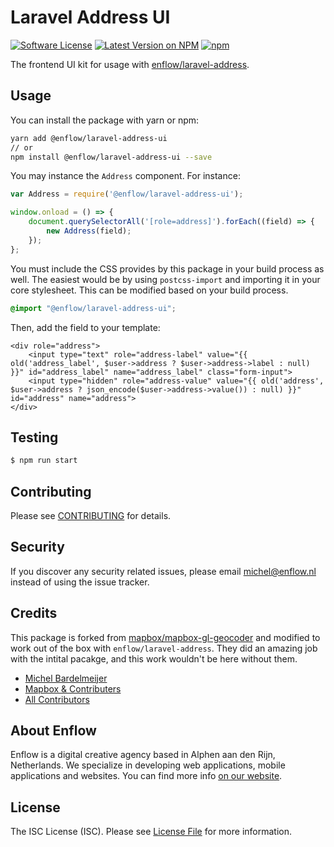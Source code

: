 # Laravel Address UI

[![Software License](https://img.shields.io/badge/license-MIT-brightgreen.svg?style=flat-square)](LICENSE.md)
[![Latest Version on NPM](https://img.shields.io/npm/v/enflow/laravel-address-ui.svg?style=flat-square)](https://npmjs.com/package/@enflow/laravel-address-ui)
[![npm](https://img.shields.io/npm/dt/enflow/laravel-address-ui.svg?style=flat-square)](https://www.npmjs.com/package/@enflow/laravel-address-ui)

The frontend UI kit for usage with [enflow/laravel-address](https://github.com/enflow/laravel-address).

## Usage
You can install the package with yarn or npm:

```bash
yarn add @enflow/laravel-address-ui
// or
npm install @enflow/laravel-address-ui --save
```

You may instance the `Address` component. For instance:

```javascript
var Address = require('@enflow/laravel-address-ui');

window.onload = () => {
    document.querySelectorAll('[role=address]').forEach((field) => {
        new Address(field);
    });
};
```

You must include the CSS provides by this package in your build process as well. The easiest would be by using `postcss-import` and importing it in your core stylesheet. This can be modified based on your build process.

```css
@import "@enflow/laravel-address-ui";
```

Then, add the field to your template:

```blade
<div role="address">
    <input type="text" role="address-label" value="{{ old('address_label', $user->address ? $user->address->label : null) }}" id="address_label" name="address_label" class="form-input">
    <input type="hidden" role="address-value" value="{{ old('address', $user->address ? json_encode($user->address->value()) : null) }}" id="address" name="address">
</div>
```

## Testing
``` bash
$ npm run start
```

## Contributing
Please see [CONTRIBUTING](CONTRIBUTING.md) for details.

## Security
If you discover any security related issues, please email michel@enflow.nl instead of using the issue tracker.

## Credits
This package is forked from [mapbox/mapbox-gl-geocoder](https://github.com/mapbox/mapbox-gl-geocoder) and modified to work out of the box with `enflow/laravel-address`. They did an amazing job with the intital pacakge, and this work wouldn't be here without them. 

- [Michel Bardelmeijer](https://github.com/mbardelmeijer)
- [Mapbox & Contributers](https://github.com/mapbox/mapbox-gl-geocoder)
- [All Contributors](../../contributors)

## About Enflow
Enflow is a digital creative agency based in Alphen aan den Rijn, Netherlands. We specialize in developing web applications, mobile applications and websites. You can find more info [on our website](https://enflow.nl/en).

## License
The ISC License (ISC). Please see [License File](LICENSE.md) for more information.
